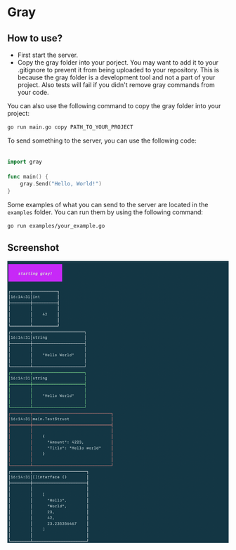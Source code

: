 # Gray
## How to use?
- First start the server.
- Copy the gray folder into your porject. You may want to add it to your .gitignore to prevent it from being uploaded to your repository. This is because the gray folder is a development tool and not a part of your project. Also tests will fail if you didn't remove gray commands from your code.

You can also use the following command to copy the gray folder into your project:
```bash
go run main.go copy PATH_TO_YOUR_PROJECT
```

To send something to the server, you can use the following code:
```go

import gray

func main() {
    gray.Send("Hello, World!")
}

```

Some examples of what you can send to the server are located in the `examples` folder. You can run them by using the following command:
```bash
go run examples/your_example.go
```

## Screenshot
![Screenshot](assets/Screenshot.png)
